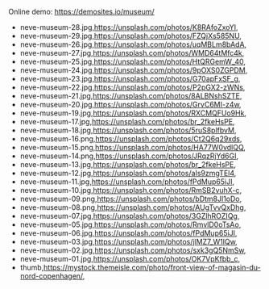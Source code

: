 Online demo: https://demosites.io/museum/



- neve-museum-28.jpg,https://unsplash.com/photos/K8RAfoZxoYI,
- neve-museum-29.jpg,https://unsplash.com/photos/FZQjXs585NU,
- neve-museum-26.jpg,https://unsplash.com/photos/uqMBLm8bAdA,
- neve-museum-27.jpg,https://unsplash.com/photos/WMD64tMfc4k,
- neve-museum-25.jpg,https://unsplash.com/photos/HtQRGemW_40,
- neve-museum-24.jpg,https://unsplash.com/photos/9pOXS0ZGPDM,
- neve-museum-23.jpg,https://unsplash.com/photos/G70apFxSF_g,
- neve-museum-22.jpg,https://unsplash.com/photos/P2pGX2-zWNs,
- neve-museum-21.jpg,https://unsplash.com/photos/8ALBNshSZTE,
- neve-museum-20.jpg,https://unsplash.com/photos/GrvC6MI-z4w,
- neve-museum-19.jpg,https://unsplash.com/photos/RXCMQFUo9Hk,
- neve-museum-17.jpg,https://unsplash.com/photos/br_2fkeHsPE,
- neve-museum-18.jpg,https://unsplash.com/photos/5ruS8plfbvM,
- neve-museum-16.png,https://unsplash.com/photos/Ct2Q6q29xds,
- neve-museum-15.png,https://unsplash.com/photos/HA77W0vdlQQ,
- neve-museum-14.png,https://unsplash.com/photos/JRqzRjYd6GI,
- neve-museum-13.jpg,https://unsplash.com/photos/br_2fkeHsPE,
- neve-museum-12.jpg,https://unsplash.com/photos/aIs9zmgTEl4,
- neve-museum-11.jpg,https://unsplash.com/photos/fPdMup65iJI,
- neve-museum-10.jpg,https://unsplash.com/photos/RmSB2vuhX-c,
- neve-museum-09.png,https://unsplash.com/photos/bDtm8Jl1oDo,
- neve-museum-08.png,https://unsplash.com/photos/AUgTvvQxDhg,
- neve-museum-07.jpg,https://unsplash.com/photos/3GZlhROZIQg,
- neve-museum-05.jpg,https://unsplash.com/photos/RmvlD0oTsAo,
- neve-museum-06.jpg,https://unsplash.com/photos/fPdMup65iJI,
- neve-museum-03.jpg,https://unsplash.com/photos/jlMZ7_W1lQw,
- neve-museum-02.jpg,https://unsplash.com/photos/sxk3gQ5NmSw,
- neve-museum-01.jpg,https://unsplash.com/photos/OK7VpKfbb_c,
- thumb,https://mystock.themeisle.com/photo/front-view-of-magasin-du-nord-copenhagen/,
